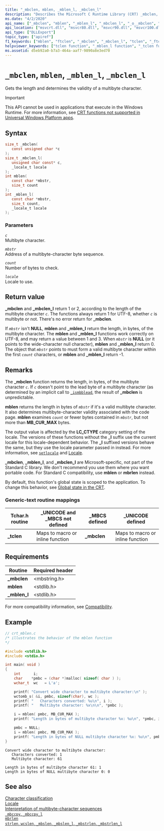 ```yaml
---
title: "_mbclen, mblen, _mblen_l, _mbclen_l"
description: "Describes the Microsoft C Runtime Library (CRT) _mbclen, mblen, _mblen_l, and _mbclen_l functions."
ms.date: "4/2/2020"
api_name: ["_mbclen", "mblen", "_mblen_l", "_mbclen_l", "_o__mbclen", "_o__mbclen_l", "_o__mblen_l", "_o_mblen"]
api_location: ["msvcrt.dll", "msvcr80.dll", "msvcr90.dll", "msvcr100.dll", "msvcr100_clr0400.dll", "msvcr110.dll", "msvcr110_clr0400.dll", "msvcr120.dll", "msvcr120_clr0400.dll", "ucrtbase.dll", "api-ms-win-crt-multibyte-l1-1-0.dll", "api-ms-win-crt-string-l1-1-0.dll", "api-ms-win-crt-private-l1-1-0.dll"]
api_type: ["DLLExport"]
topic_type: ["apiref"]
f1_keywords: ["mblen", "ftclen", "_mbclen", "_mbclen_l", "tclen", "_ftclen", "_tclen", "mbclen"]
helpviewer_keywords: ["tclen function", "_mblen_l function", "_tclen function", "mblen_l function", "_mbclen function", "_mbclen_l function", "mbclen function", "mblen function"]
ms.assetid: d5eb92a0-b7a3-464a-aaf7-9890a8e3ed70
---
```

# `_mbclen`, `mblen`, `_mblen_l`, `_mbclen_l`

Gets the length and determines the validity of a multibyte character.

> [!IMPORTANT]
> This API cannot be used in applications that execute in the Windows Runtime. For more information, see [CRT functions not supported in Universal Windows Platform apps](../../cppcx/crt-functions-not-supported-in-universal-windows-platform-apps.md).

## Syntax

```C
size_t _mbclen(
   const unsigned char *c
);
size_t _mbclen_l(
   unsigned char const* c,
   _locale_t locale
);
int mblen(
   const char *mbstr,
   size_t count
);
int _mblen_l(
   const char *mbstr,
   size_t count,
   _locale_t locale
);
```

### Parameters

*`c`*\
Multibyte character.

*`mbstr`*\
Address of a multibyte-character byte sequence.

*`count`*\
Number of bytes to check.

*`locale`*\
Locale to use.

## Return value

**_mbclen** and **_mbclen_l** return 1 or 2, according to the length of the multibyte character *`c`*. The functions always return 1 for UTF-8, whether *`c`* is multibyte or not. There's no error return for **_mbclen**.

If *`mbstr`* isn't **NULL**, **mblen** and **_mblen_l** return the length, in bytes, of the multibyte character. The **mblen** and **_mblen_l** functions work correctly on UTF-8, and may return a value between 1 and 3. When *`mbstr`* is **NULL** (or it points to the wide-character null character), **mblen** and **_mblen_l** return 0. The object that *`mbstr`* points to must form a valid multibyte character within the first *`count`* characters, or **mblen** and **_mblen_l** return -1.

## Remarks

The **_mbclen** function returns the length, in bytes, of the multibyte character *`c`*. If *`c`* doesn't point to the lead byte of a multibyte character (as determined by an implicit call to [`_ismbblead`](ismbblead-ismbblead-l.md), the result of **_mbclen** is unpredictable.

**mblen** returns the length in bytes of *`mbstr`* if it's a valid multibyte character. It also determines multibyte-character validity associated with the code page. **mblen** examines *`count`* or fewer bytes contained in *`mbstr`*, but not more than **MB_CUR_MAX** bytes.

The output value is affected by the **LC_CTYPE** category setting of the locale. The versions of these functions without the **_l** suffix use the current locale for this locale-dependent behavior. The **_l** suffixed versions behave the same, but they use the locale parameter passed in instead. For more information, see [`setlocale`](setlocale-wsetlocale.md) and [Locale](../locale.md).

**_mbclen**, **_mblen_l**, and **_mbclen_l** are Microsoft-specific, not part of the Standard C library. We don't recommend you use them where you want portable code. For Standard C compatibility, use **mblen** or **mbrlen** instead.

By default, this function's global state is scoped to the application. To change this behavior, see [Global state in the CRT](../global-state.md).

### Generic-text routine mappings

|Tchar.h routine|_UNICODE and _MBCS not defined|_MBCS defined|_UNICODE defined|
|---------------------|--------------------------------------|--------------------|-----------------------|
|**_tclen**|Maps to macro or inline function|**_mbclen**|Maps to macro or inline function|

## Requirements

|Routine|Required header|
|-------------|---------------------|
|**_mbclen**|\<mbstring.h>|
|**mblen**|\<stdlib.h>|
|**_mblen_l**|\<stdlib.h>|

For more compatibility information, see [Compatibility](../compatibility.md).

## Example

```C
// crt_mblen.c
/* illustrates the behavior of the mblen function
*/

#include <stdlib.h>
#include <stdio.h>

int main( void )
{
    int      i;
    char    *pmbc = (char *)malloc( sizeof( char ) );
    wchar_t  wc   = L'a';

    printf( "Convert wide character to multibyte character:\n" );
    wctomb_s( &i, pmbc, sizeof(char), wc );
    printf( "   Characters converted: %u\n", i );
    printf( "   Multibyte character: %x\n\n", *pmbc );

    i = mblen( pmbc, MB_CUR_MAX );
    printf( "Length in bytes of multibyte character %x: %u\n", *pmbc, i );

    pmbc = NULL;
    i = mblen( pmbc, MB_CUR_MAX );
    printf( "Length in bytes of NULL multibyte character %x: %u\n", pmbc, i );
}
```

```Output
Convert wide character to multibyte character:
   Characters converted: 1
   Multibyte character: 61

Length in bytes of multibyte character 61: 1
Length in bytes of NULL multibyte character 0: 0
```

## See also

[Character classification](../character-classification.md)\
[Locale](../locale.md)\
[Interpretation of multibyte-character sequences](../interpretation-of-multibyte-character-sequences.md)\
[`_mbccpy`, `_mbccpy_l`](mbccpy-mbccpy-l.md)\
[`mbrlen`](mbrlen.md)\
[`strlen`, `wcslen`, `_mbslen`, `_mbslen_l`, `_mbstrlen`, `_mbstrlen_l`](strlen-wcslen-mbslen-mbslen-l-mbstrlen-mbstrlen-l.md)
